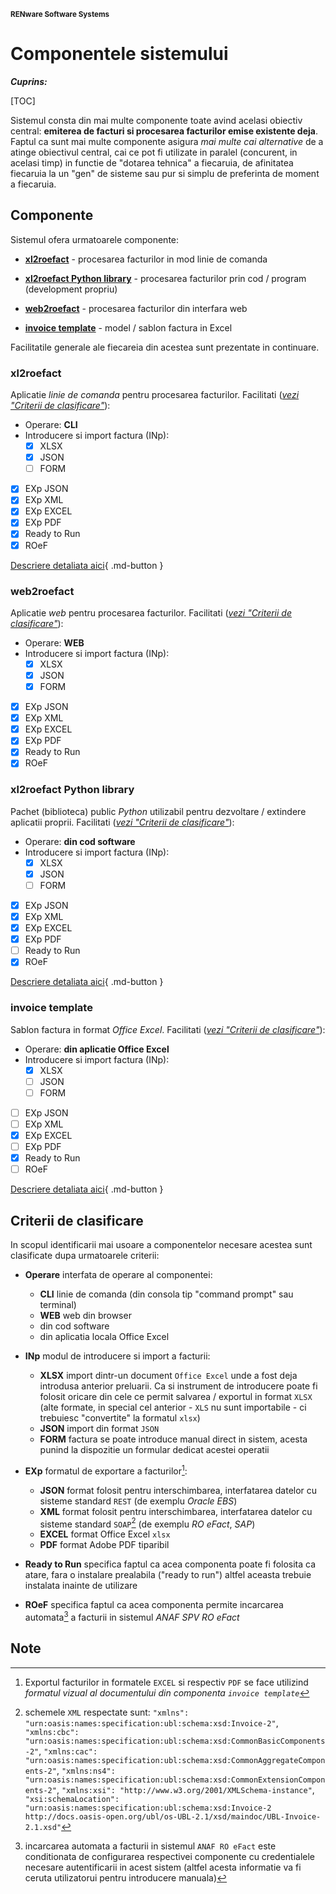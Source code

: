 <small>**RENware Software Systems**</small>

# Componentele sistemului


***Cuprins:***

[TOC]


Sistemul consta din mai multe componente toate avind acelasi obiectiv central: **emiterea de facturi si procesarea facturilor emise existente deja**. Faptul ca sunt mai multe componente asigura *mai multe cai alternative* de a atinge obiectivul central, cai ce pot fi utilizate in paralel (concurent, in acelasi timp) in functie de "dotarea tehnica" a fiecaruia, de afinitatea fiecaruia la un "gen" de sisteme sau pur si simplu de preferinta de moment a fiecaruia.




## Componente

Sistemul ofera urmatoarele componente:

* __[xl2roefact](#xl2roefact)__ - procesarea facturilor in mod linie de comanda

* __[xl2roefact Python library](#xl2roefact-python-library)__ - procesarea facturilor prin cod / program (development propriu)

* __[web2roefact](#web2roefact)__ - procesarea facturilor din interfara web

* __[invoice template](#invoice-template)__ - model / sablon factura in Excel

Facilitatile generale ale fiecareia din acestea sunt prezentate in continuare.


### xl2roefact

Aplicatie *linie de comanda* pentru procesarea facturilor. Facilitati (*[vezi "Criterii de clasificare"](#criterii-de-clasificare)*):  <!-- (stat: WIP) -->

* Operare: **CLI**
* Introducere si import factura (INp):
    * [x] XLSX
    * [x] JSON
    * [ ] FORM
* [x] EXp JSON
* [x] EXp XML
* [x] EXp EXCEL
* [x] EXp PDF
* [x] Ready to Run
* [x] ROeF

[Descriere detaliata aici](../../xl2roefact/README.md){ .md-button }


### web2roefact

Aplicatie *web* pentru procesarea facturilor. Facilitati (*[vezi "Criterii de clasificare"](#criterii-de-clasificare)*):  <!-- (stat: TBD) -->

* Operare: **WEB**
* Introducere si import factura (INp):
    * [x] XLSX
    * [x] JSON
    * [x] FORM
* [x] EXp JSON
* [x] EXp XML
* [x] EXp EXCEL
* [x] EXp PDF
* [x] Ready to Run
* [x] ROeF

<!--#TODO_tbd... [Descriere detaliata aici](../../xxx/README.md){ .md-button } -->

### xl2roefact Python library

Pachet (biblioteca) public *Python* utilizabil pentru dezvoltare / extindere aplicatii proprii. Facilitati (*[vezi "Criterii de clasificare"](#criterii-de-clasificare)*):  <!-- (stat: WIP) -->

* Operare: **din cod software**
* Introducere si import factura (INp):
    * [x] XLSX
    * [x] JSON
    * [ ] FORM
* [x] EXp JSON
* [x] EXp XML
* [x] EXp EXCEL
* [x] EXp PDF
* [ ] Ready to Run
* [x] ROeF

<!-- README: activated on 240202 h04;30  #FIXME drop after publish -->
[Descriere detaliata aici](../../xl2roefact/doc/README_xl2roefact_library.md){ .md-button }



### invoice template

Sablon factura in format *Office Excel*. Facilitati (*[vezi "Criterii de clasificare"](#criterii-de-clasificare)*):  <!-- status: DONE -->

* Operare: **din aplicatie Office Excel**
* Introducere si import factura (INp):
    * [x] XLSX
    * [ ] JSON
    * [ ] FORM
* [ ] EXp JSON
* [ ] EXp XML
* [x] EXp EXCEL
* [ ] EXp PDF
* [x] Ready to Run
* [ ] ROeF

[Descriere detaliata aici](../../excel_invoice_template/README.md){ .md-button }







## Criterii de clasificare

In scopul identificarii mai usoare a componentelor necesare acestea sunt clasificate dupa urmatoarele criterii:

* **Operare** interfata de operare al componentei:
    * **CLI** linie de comanda (din consola tip "command prompt" sau terminal)
    * **WEB** web din browser
    * din cod software
    * din aplicatia locala Office Excel

* **INp**  modul de introducere si import a facturii:
    * **XLSX** import dintr-un document `Office Excel` unde a fost deja introdusa anterior preluarii. Ca si instrument de introducere poate fi folosit oricare din cele ce permit salvarea / exportul in format `XLSX` (alte formate, in special cel anterior - `XLS` nu sunt importabile - ci trebuiesc "convertite" la formatul `xlsx`)
    * **JSON** import din format `JSON`
    * **FORM** factura se poate introduce manual direct in sistem, acesta punind la dispozitie un formular dedicat acestei operatii

* **EXp** formatul de exportare a facturilor[^out_fmt]:
  * **JSON** format folosit pentru interschimbarea, interfatarea datelor cu sisteme standard `REST` (de exemplu *Oracle EBS*)
  * **XML** format folosit pentru interschimbarea, interfatarea datelor cu sisteme standard `SOAP`[^xml_schemas] (de exemplu *RO eFact*, *SAP*)
  * **EXCEL** format Office Excel `xlsx`
  * **PDF** format Adobe PDF tiparibil

* **Ready to Run** specifica faptul ca acea componenta poate fi folosita ca atare, fara o instalare prealabila ("ready to run") altfel aceasta trebuie instalata inainte de utilizare

* **ROeF** specifica faptul ca acea componenta permite incarcarea automata[^load_spv] a facturii in sistemul *ANAF SPV RO eFact*






## Note

[^out_fmt]: Exportul facturilor in formatele `EXCEL` si respectiv `PDF` se face utilizind *formatul vizual al documentului din componenta `invoice template`*

[^xml_schemas]: schemele `XML` respectate sunt: `"xmlns": "urn:oasis:names:specification:ubl:schema:xsd:Invoice-2"`, `"xmlns:cbc": "urn:oasis:names:specification:ubl:schema:xsd:CommonBasicComponents-2"`, `"xmlns:cac": "urn:oasis:names:specification:ubl:schema:xsd:CommonAggregateComponents-2"`, `"xmlns:ns4": "urn:oasis:names:specification:ubl:schema:xsd:CommonExtensionComponents-2"`, `"xmlns:xsi": "http://www.w3.org/2001/XMLSchema-instance"`, `"xsi:schemaLocation": "urn:oasis:names:specification:ubl:schema:xsd:Invoice-2 http://docs.oasis-open.org/ubl/os-UBL-2.1/xsd/maindoc/UBL-Invoice-2.1.xsd"`

[^load_spv]: incarcarea automata a facturii in sistemul `ANAF RO eFact` este conditionata de configurarea respectivei componente cu credentialele necesare autentificarii in acest sistem (altfel acesta informatie va fi ceruta utilizatorui pentru introducere manuala)
